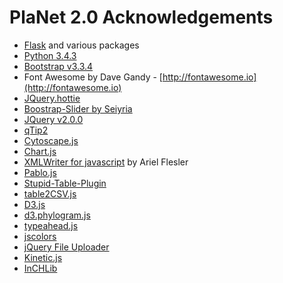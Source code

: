 # PlaNet 2.0 Acknowledgements

  * [Flask](http://flask.pocoo.org/) and various packages
  * [Python 3.4.3](https://www.python.org/)
  * [Bootstrap v3.3.4](http://getbootstrap.com/)
  * Font Awesome by Dave Gandy - [http://fontawesome.io](http://fontawesome.io)
  * [JQuery.hottie](https://github.com/DLarsen/jquery-hottie) 
  * [Boostrap-Slider by Seiyria](https://github.com/seiyria/bootstrap-slider) 
  * [JQuery v2.0.0](https://jquery.com/)
  * [qTip2](http://qtip2.com/)
  * [Cytoscape.js](http://js.cytoscape.org/)
  * [Chart.js](http://www.chartjs.org/)
  * [XMLWriter for javascript](http://flesler.blogspot.de/2008/03/xmlwriter-for-javascript.html) by Ariel Flesler
  * [Pablo.js](http://pablojs.com/)
  * [Stupid-Table-Plugin](https://github.com/joequery/Stupid-Table-Plugin)
  * [table2CSV.js](http://www.kunalbabre.com/projects/table2CSV.php)
  * [D3.js](https://d3js.org/) 
  * [d3.phylogram.js](https://gist.github.com/kueda/1036776)
  * [typeahead.js](https://twitter.github.io/typeahead.js/)
  * [jscolors](http://jscolor.com/)
  * [jQuery File Uploader](https://github.com/danielm/uploader)
  * [Kinetic.js](http://kineticjs.com/)
  * [InCHLib](http://www.openscreen.cz/software/inchlib/home/)
  
